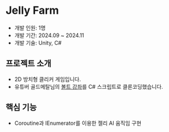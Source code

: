 # Jelly Farm 
 - 개발 인원: 1명
 - 개발 기간: 2024.09 ~ 2024.11
 - 개발 기술: Unity, C#

## 프로젝트 소개
 - 2D 방치형 클리커 게임입니다.
 - 유튜버 골드메탈님의  [볼트 강좌](https://youtube.com/playlist?list=PLO-mt5Iu5TeZA0y889ZMi9wJafthif03i&feature=shared)를 C# 스크립트로 클론코딩했습니다.

## 핵심 기능
 - Coroutine과 IEnumerator를 이용한 젤리 AI 움직임 구현

